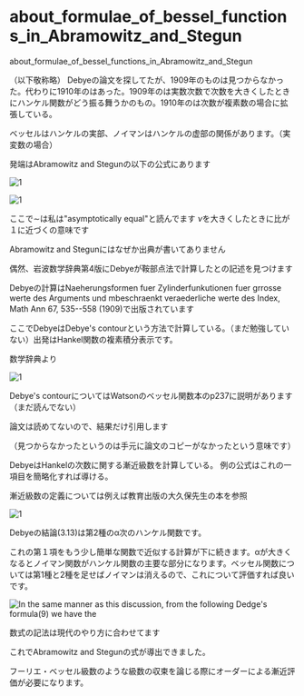 # about_formulae_of_bessel_functions_in_Abramowitz_and_Stegun
about_formulae_of_bessel_functions_in_Abramowitz_and_Stegun

（以下敬称略）
Debyeの論文を探してたが、1909年のものは見つからなかった。代わりに1910年のはあった。1909年のは実数次数で次数を大きくしたときにハンケル関数がどう振る舞うかのもの。1910年のは次数が複素数の場合に拡張している。

ベッセルはハンケルの実部、ノイマンはハンケルの虚部の関係があります。（実変数の場合）

発端はAbramowitz and Stegunの以下の公式にあります

![1](https://github.com/chibaf/about_formulae_of_bessel_functions_in_Abramowitz_and_Stegun/assets/1296728/67dfb5d8-c767-4e93-ba8c-fa7f0e213a2a)

![1](https://github.com/chibaf/about_formulae_of_bessel_functions_in_Abramowitz_and_Stegun/assets/1296728/63976c92-1c0b-4e88-8c54-a2b2a48cadcc)

ここで$\sim$は私は"asymptotically equal"と読んでます
$\nu$を大きくしたときに比が１に近づくの意味です

Abramowitz and Stegunにはなぜか出典が書いてありません

偶然、岩波数学辞典第4版にDebyeが鞍部点法で計算したとの記述を見つけます

Debyeの計算はNaeherungsformen fuer Zylinderfunkutionen fuer grrosse werte des Arguments und mbeschraenkt veraederliche werte des Index, Math Ann 67, 535--558 (1909)で出版されています

ここでDebyeはDebye's contourという方法で計算している。（まだ勉強していない）出発はHankel関数の複素積分表示です。

数学辞典より 

![1](https://github.com/chibaf/about_formulae_of_bessel_functions_in_Abramowitz_and_Stegun/assets/1296728/2c315f8c-a249-487c-a4ff-e24661352130)

Debye's contourについてはWatsonのベッセル関数本のp237に説明があります（まだ読んでない）

論文は読めてないので、結果だけ引用します

（見つからなかったというのは手元に論文のコピーがなかったという意味です）

DebyeはHankelの次数に関する漸近級数を計算している。
例の公式はこれの一項目を簡略化すれば導ける。

漸近級数の定義については例えば教育出版の大久保先生の本を参照

![1](https://github.com/chibaf/about_formulae_of_bessel_functions_in_Abramowitz_and_Stegun/assets/1296728/bf60f0af-e583-42a1-a392-3712a61df28c)

Debyeの結論(3.13)は第2種のα次のハンケル関数です。

これの第１項をもう少し簡単な関数で近似する計算が下に続きます。αが大きくなるとノイマン関数がハンケル関数の主要な部分になります。ベッセル関数については第1種と2種を足せばノイマンは消えるので、これについて評価すれば良いです。

![In the same manner as this discussion, from the following Dedge's formula(9) we have the](https://github.com/chibaf/about_formulae_of_bessel_functions_in_Abramowitz_and_Stegun/assets/1296728/32671992-59f7-4a6c-bb97-21aa90d09fc3)

数式の記法は現代のやり方に合わせてます

これでAbramowitz and Stegunの式が導出できました。

フーリエ・ベッセル級数のような級数の収束を論じる際にオーダーによる漸近評価が必要になります。
